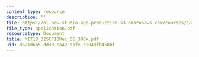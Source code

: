 ```yaml
---
content_type: resource
description: ''
file: https://ol-ocw-studio-app-production.s3.amazonaws.com/courses/18-02sc-multivariable-calculus-fall-2010/d621d6b5dd30ea42aafec9043fb458bf_MIT18_02SCF10Rec_56_300k.pdf
file_type: application/pdf
resourcetype: Document
title: MIT18_02SCF10Rec_56_300k.pdf
uid: d621d6b5-dd30-ea42-aafe-c9043fb458bf
---
```

